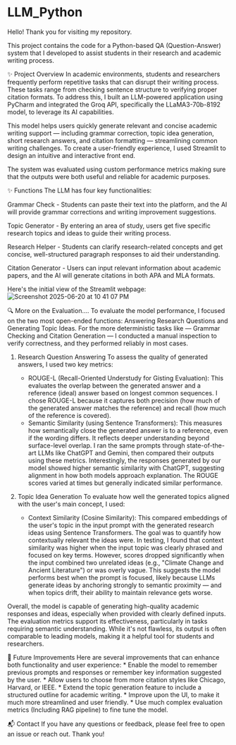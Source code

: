 # LLM_Python

Hello! Thank you for visiting my repository.

This project contains the code for a Python-based QA (Question-Answer) system that I developed to assist students in their research and academic writing process.

✨ Project Overview
In academic environments, students and researchers frequently perform repetitive tasks that can disrupt their writing process. These tasks range from checking sentence structure to verifying proper citation formats. To address this, I built an LLM-powered application using PyCharm and integrated the Groq API, specifically the LLaMA3-70b-8192 model, to leverage its AI capabilities.

This model helps users quickly generate relevant and concise academic writing support — including grammar correction, topic idea generation, short research answers, and citation formatting — streamlining common writing challenges. To create a user-friendly experience, I used Streamlit to design an intuitive and interactive front end.

The system was evaluated using custom performance metrics making sure that the outputs were both useful and reliable for academic purposes.

✨ Functions
The LLM has four key functionalities:

Grammar Check - Students can paste their text into the platform, and the AI will provide grammar corrections and writing improvement suggestions.

Topic Generator - By entering an area of study, users get five specific research topics and ideas to guide their writing process.

Research Helper - Students can clarify research-related concepts and get concise, well-structured paragraph responses to aid their understanding.

Citation Generator - Users can input relevant information about academic papers, and the AI will generate citations in both APA and MLA formats.

Here's the initial view of the Streamlit webpage: ![Screenshot 2025-06-20 at 10 41 07 PM](https://github.com/user-attachments/assets/9cd43762-e551-4c43-957f-35a311395bd6)


🔍 More on the Evaluation....
To evaluate the model performance, I focused on the two most open-ended functions: Answering Research Questions and Generating Topic Ideas. For the more deterministic tasks like — Grammar Checking and Citation Generation — I conducted a manual inspection to verify correctness, and they performed reliably in most cases.
  1. Research Question Answering
      To assess the quality of generated answers, I used two key metrics:
        * ROUGE-L (Recall-Oriented Understudy for Gisting Evaluation): This evaluates the overlap between the generated answer and a reference (ideal) answer based on longest common sequences. I chose ROUGE-L because it captures both precision (how much of the generated answer matches the reference) and recall (how much of the reference is covered).
        * Semantic Similarity (using Sentence Transformers): This measures how semantically close the generated answer is to a reference, even if the wording differs. It reflects deeper understanding beyond surface-level overlap.
    I ran the same prompts through state-of-the-art LLMs like ChatGPT and Gemini, then compared their outputs using these metrics. Interestingly, the responses generated by our model showed higher semantic similarity with ChatGPT, suggesting alignment in how both models approach explanation. The ROUGE scores varied at times but generally indicated similar performance.

  2. Topic Idea Generation
      To evaluate how well the generated topics aligned with the user's main concept, I used:
        * Context Similarity (Cosine Similarity): This compared embeddings of the user's topic in the input prompt with the generated research ideas using Sentence Transformers. The goal was to quantify how contextually relevant the ideas were.
    In testing, I found that context similarity was higher when the input topic was clearly phrased and focused on key terms. However, scores dropped significantly when the input combined two unrelated ideas (e.g., "Climate Change and Ancient Literature") or was overly vague. This suggests the model performs best when the prompt is focused, likely because LLMs generate ideas by anchoring strongly to semantic proximity — and when topics drift, their ability to maintain relevance gets worse.

  Overall, the model is capable of generating high-quality academic responses and ideas, especially when provided with clearly defined inputs. The evaluation metrics support its effectiveness, particularly in tasks requiring semantic understanding. While it's not flawless, its output is often comparable to leading models, making it a helpful tool for students and researchers.

🔧 Future Improvements
    Here are several improvements that can enhance both functionality and user experience:
      * Enable the model to remember previous prompts and responses or remember key information suggested by the user.
      * Allow users to choose from more citation styles like Chicago, Harvard, or IEEE.
      * Extend the topic generation feature to include a structured outline for academic writing.
      * Improve upon the UI, to make it much more streamlined and user friendly.
      * Use much complex evaluation metrics (Including RAG pipeline) to fine tune the model.

📬 Contact
If you have any questions or feedback, please feel free to open an issue or reach out. Thank you!
